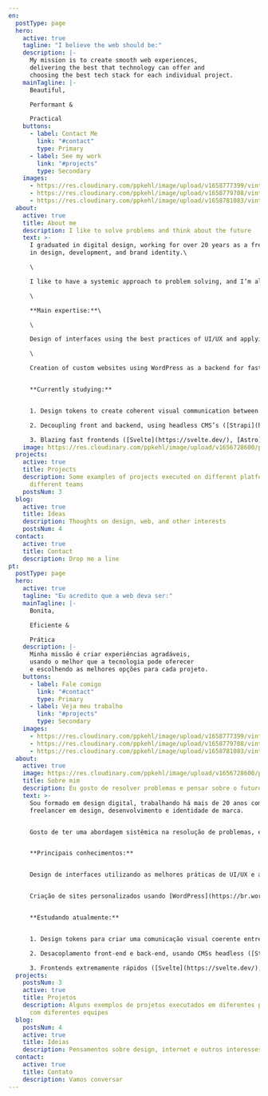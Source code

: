 ```yaml
---
en:
  postType: page
  hero:
    active: true
    tagline: "I believe the web should be:"
    description: |-
      My mission is to create smooth web experiences, 
      delivering the best that technology can offer and 
      choosing the best tech stack for each individual project.
    mainTagline: |-
      Beautiful,

      Performant &

      Practical
    buttons:
      - label: Contact Me
        link: "#contact"
        type: Primary
      - label: See my work
        link: "#projects"
        type: Secondary
    images:
      - https://res.cloudinary.com/ppkehl/image/upload/v1658777399/vintage-eye_ww0y4t.webp
      - https://res.cloudinary.com/ppkehl/image/upload/v1658779708/vintage-brain_posxok.webp
      - https://res.cloudinary.com/ppkehl/image/upload/v1658781083/vintage-heart_rd5edv.webp
  about:
    active: true
    title: About me
    description: I like to solve problems and think about the future
    text: >-
      I graduated in digital design, working for over 20 years as a freelancer
      in design, development, and brand identity.\

      \

      I like to have a systemic approach to problem solving, and I’m always studying what is new in the field of technology.\

      \

      **Main expertise:**\

      \

      Design of interfaces using the best practices of UI/UX and applying the concept of design tokens for scalable development in different platforms/products.\

      \

      Creation of custom websites using WordPress as a backend for fast and efficient results.


      **Currently studying:**


      1. Design tokens to create coherent visual communication between teams and products ([Style Dictionar](https://amzn.github.io/style-dictionary)y, [Figma Tokens](https://www.figmatokens.com/))

      2. Decoupling front and backend, using headless CMS’s ([Strapi](https://strapi.io/), [Payload CMS](https://payloadcms.com/), [Netlify CMS](https://www.netlifycms.org/)  and other headless CMS’s)

      3. Blazing fast frontends ([Svelte](https://svelte.dev/), [Astro](https://astro.build/))
    image: https://res.cloudinary.com/ppkehl/image/upload/v1656728600/pedro-kehl-400_xd6bmu.webp
  projects:
    active: true
    title: Projects
    description: Some examples of projects executed on different platforms with
      different teams
    postsNum: 3
  blog:
    active: true
    title: Ideas
    description: Thoughts on design, web, and other interests
    postsNum: 4
  contact:
    active: true
    title: Contact
    description: Drop me a line
pt:
  postType: page
  hero:
    active: true
    tagline: "Eu acredito que a web deva ser:"
    mainTagline: |-
      Bonita,

      Eficiente &

      Prática
    description: |-
      Minha missão é criar experiências agradáveis, 
      usando o melhor que a tecnologia pode oferecer 
      e escolhendo as melhores opções para cada projeto.
    buttons:
      - label: Fale comigo
        link: "#contact"
        type: Primary
      - label: Veja meu trabalho
        link: "#projects"
        type: Secondary
    images:
      - https://res.cloudinary.com/ppkehl/image/upload/v1658777399/vintage-eye_ww0y4t.webp
      - https://res.cloudinary.com/ppkehl/image/upload/v1658779708/vintage-brain_posxok.webp
      - https://res.cloudinary.com/ppkehl/image/upload/v1658781083/vintage-heart_rd5edv.webp
  about:
    active: true
    image: https://res.cloudinary.com/ppkehl/image/upload/v1656728600/pedro-kehl-400_xd6bmu.webp
    title: Sobre mim
    description: Eu gosto de resolver problemas e pensar sobre o futuro
    text: >-
      Sou formado em design digital, trabalhando há mais de 20 anos como
      freelancer em design, desenvolvimento e identidade de marca.


      Gosto de ter uma abordagem sistêmica na resolução de problemas, e estou sempre estudando o que há de novo na área de tecnologia.


      **Principais conhecimentos:**


      Design de interfaces utilizando as melhores práticas de UI/UX e aplicando o conceito de design tokens para desenvolvimento escalável em diferentes plataformas/produtos.


      Criação de sites personalizados usando [WordPress](https://br.wordpress.org/) como backend para resultados rápidos e eficientes.


      **Estudando atualmente:**


      1. Design tokens para criar uma comunicação visual coerente entre times e produtos ([Style Dictionar](https://amzn.github.io/style-dictionary)y, [Figma Tokens](https://www.figmatokens.com/))

      2. Desacoplamento front-end e back-end, usando CMSs headless ([Strapi](https://strapi.io/), [Payload CMS](https://payloadcms.com/), [Netlify CMS](https://www.netlifycms.org/)  e outros CMSs headless)

      3. Frontends extremamente rápidos ([Svelte](https://svelte.dev/), [Astro](https://astro.build/))
  projects:
    postsNum: 3
    active: true
    title: Projetos
    description: Alguns exemplos de projetos executados em diferentes plataformas
      com diferentes equipes
  blog:
    postsNum: 4
    active: true
    title: Ideias
    description: Pensamentos sobre design, internet e outros interesses
  contact:
    active: true
    title: Contato
    description: Vamos conversar
---
```

